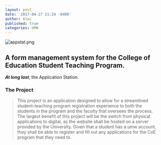 ```yaml
---
layout: post
date: '2017-04-27 21:24 -0400'
author: Alec
published: true
categories: UMW
---
```

![appstat.png]({{site.baseurl}}/img/appstat.png)

## A form management system for the College of Education Student Teaching Program.

***At long last***, the Application Station.

### The Project

> This project is an application designed to allow for a streamlined student-teaching
program registration experience to both the students in the program and the faculty that
oversees the process. The largest benefit of this project will be the switch from physical
applications to digital, as the website shall be hosted on a server provided by the
University. Given that a student has a umw account, they shall be able to register and fill
out any applications for the CoE program that they need to.


